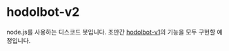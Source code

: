 # hodolbot-v2

node.js를 사용하는 디스코드 봇입니다. 조만간 [hodolbot-v1](https://github.com/solar0037/hodolbot-v1)의 기능을 모두 구현할 예정입니다.